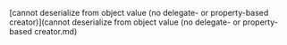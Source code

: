
[cannot deserialize from object value (no delegate- or property-based creator)](cannot deserialize from object value (no delegate- or property-based creator.md)
